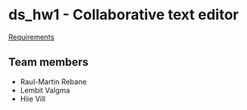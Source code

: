 # ds_hw1 - Collaborative text editor
[Requirements](https://courses.cs.ut.ee/MTAT.08.009/2016_fall/uploads/Main/Homeowrk_001.pdf)

## Team members
* Raul-Martin Rebane
* Lembit Valgma
* Hiie Vill
